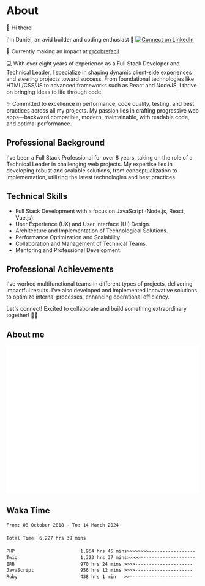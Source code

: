 # About

👋 Hi there!

I'm Daniel, an avid builder and coding enthusiast 🚀
[![Connect on LinkedIn](https://img.shields.io/badge/--linkedin?label=LinkedIn&logo=LinkedIn&style=social)](https://www.linkedin.com/in/daniel-cerverizzo/)

🔭 Currently making an impact at [@cobrefacil](https://github.com/cobrefacil)

💻 With over eight years of experience as a Full Stack Developer and Technical Leader, I specialize in shaping dynamic client-side experiences and steering projects toward success. From foundational technologies like HTML/CSS/JS to advanced frameworks such as React and NodeJS, I thrive on bringing ideas to life through code.

✨ Committed to excellence in performance, code quality, testing, and best practices across all my projects. My passion lies in crafting progressive web apps—backward compatible, modern, maintainable, with readable code, and optimal performance.

## Professional Background

I've been a Full Stack Professional for over 8 years, taking on the role of a Technical Leader in challenging web projects. My expertise lies in developing robust and scalable solutions, from conceptualization to implementation, utilizing the latest technologies and best practices.

## Technical Skills

- Full Stack Development with a focus on JavaScript (Node.js, React, Vue.js).
- User Experience (UX) and User Interface (UI) Design.
- Architecture and Implementation of Technological Solutions.
- Performance Optimization and Scalability.
- Collaboration and Management of Technical Teams.
- Mentoring and Professional Development.

## Professional Achievements

I've worked multifunctional teams in different types of projects, delivering impactful results. I've also developed and implemented innovative solutions to optimize internal processes, enhancing operational efficiency.

Let's connect! Excited to collaborate and build something extraordinary together! 🤝✨

## About me

![Metrics](/github-metrics.svg)

## Waka Time

<!--START_SECTION:waka-->

```txt
From: 08 October 2018 - To: 14 March 2024

Total Time: 6,227 hrs 39 mins

PHP                        1,964 hrs 45 mins>>>>>>>>-----------------   31.55 %
Twig                       1,323 hrs 37 mins>>>>>--------------------   21.25 %
ERB                        970 hrs 24 mins >>>>---------------------   15.58 %
JavaScript                 956 hrs 12 mins >>>>---------------------   15.35 %
Ruby                       438 hrs 1 min   >>-----------------------   07.03 %
```

<!--END_SECTION:waka-->

